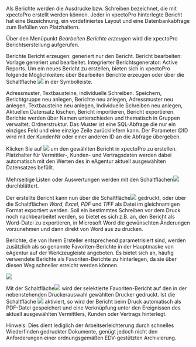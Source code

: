 Als Berichte werden die Ausdrucke bzw. Schreiben bezeichnet, die mit xpectoPro erstellt werden können. Jeder in xpectoPro hinterlegte Bericht hat eine Bezeichnung, ein vordefiniertes Layout und eine Datenbankabfrage zum Befüllen von Platzhaltern. 

Über den Menüpunkt  *Bearbeiten Berichte erzeugen* wird die xpectoPro Berichtserstellung aufgerufen.

Berichte
Bericht erzeugen: generiert nur den Bericht.
Bericht bearbeiten: Vorlage generiert und bearbeitet.
Integrierter Berichtsgenerator: Active Reports.
Um ein neues Bericht zu erstellen, bieten sich in xpectoPro folgende Möglichkeiten: 
über Bearbeiten Berichte erzeugen oder über die Schaltflache 
![](http://xpecto.github.io/docs/img/img_1424858324357.png) in der Symbolleiste.


 Adressmuster, Textbausteine, individuelle Schreiben.
Speichern, Berichtgruppe neu anlegen, Berichte neu anlegen, Adressmuster neu anlegen, Textbausteine neu anlegen, Individuelle Schreiben neu anlegen, Aktuellen Datensatz löschen, Bericht importieren, Bericht exportieren.
Berichte werden über Namen unterschieden und thematisch in Gruppen verwaltet.
Ordnerstruktur.
Das Muster ist eine SQL-Abfrage die nur ein einziges Feld und eine einzige Zeile zurückliefern kann. Der Parameter @ID wird mit der KundenNr oder einer anderen ID an die Abfrage übergeben.

Klicken Sie auf ![](http://xpecto.github.io/docs/img/img070.png) um den gewählten Bericht in xpectoPro zu erstellen. Platzhalter für Vermittler-, Kunden- und Vertragsdaten werden dabei automatisch mit den Werten des in eAgentur aktuell ausgewählten Datensatzes befüllt.

Mehrseitige Listen oder Auswertungen werden mit den Schaltflächen![](http://xpecto.github.io/docs/img/img072.png) durchblättert.

Der erstellte Bericht kann nun über die Schaltfläche![](http://xpecto.github.io/docs/img/img073.png)
gedruckt, oder über die Schaltflächen _Word_, _Excel_, _PDF_ und _TIFF_ als Datei im gleichnamigen Format exportiert werden. Soll ein bestimmtes Schreiben vor dem Druck noch nachbearbeitet werden, so bietet es sich z.B. an, den Bericht als Word-Datei zu exportieren, in Microsoft Word die gewünschten Änderungen vorzunehmen und dann direkt von Word aus zu drucken.

Berichte, die von Ihrem Ersteller entsprechend parametrisiert sind, werden zusätzlich als so genannte Favoriten-Berichte in der Hauptmaske von eAgentur auf der Werkzeugleiste angeboten. Es bietet sich an, häufig verwendete Berichte als Favoriten-Berichte zu hinterlegen, da sie über diesen Weg schneller erreicht werden können.

![](http://xpecto.github.io/docs/img/img075.png)

Mit der Schaltfläche![](http://xpecto.github.io/docs/img/img076.png) wird der selektierte Favoriten-Bericht auf den in der nebenstehenden Druckerauswahl gewählten Drucker gedruckt. Ist die Schaltfläche
![](http://xpecto.github.io/docs/img/img077.png) aktiviert, so wird der Bericht beim Druck automatisch als PDF-Datei gespeichert und eine Verknüpfung unter den Ereignissen des aktuell ausgewählten Vermittlers, Kunden oder Vertrags hinterlegt.

Hinweis: Dies dient lediglich der Arbeitserleichterung durch schnelles Wiederfinden gedruckter Dokumente, genügt jedoch nicht den Anforderungen einer ordnungsgemäßen EDV-gestützten Archivierung.
